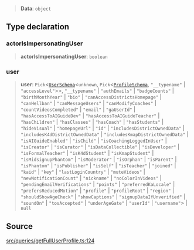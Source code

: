 > **Data**: `object`

## Type declaration

### actorIsImpersonatingUser

> **actorIsImpersonatingUser**: `boolean`

### user

> **user**: `Pick`\<[`UserSchema`](api%5Cinterfaces%5CUserSchema.md)\<`unknown`, `Pick`\<[`ProfileSchema`](api%5Cinterfaces%5CProfileSchema.md), `"__typename"` \| `"accessLevel"`\>\>, `"__typename"` \| `"authEmails"` \| `"badgeCounts"` \| `"birthMonthYear"` \| `"bio"` \| `"canAccessDistrictsHomepage"` \| `"canHellban"` \| `"canMessageUsers"` \| `"canModifyCoaches"` \| `"countVideosCompleted"` \| `"email"` \| `"gaUserId"` \| `"hasAccessToAIGuideDev"` \| `"hasAccessToAIGuideTeacher"` \| `"hasChildren"` \| `"hasClasses"` \| `"hasCoach"` \| `"hasStudents"` \| `"hideVisual"` \| `"homepageUrl"` \| `"id"` \| `"includesDistrictOwnedData"` \| `"includesK4dDistrictOwnedData"` \| `"includesKmapDistrictOwnedData"` \| `"isAIGuideEnabled"` \| `"isChild"` \| `"isCoachingLoggedInUser"` \| `"isCreator"` \| `"isCurator"` \| `"isDataCollectible"` \| `"isDeveloper"` \| `"isFormalTeacher"` \| `"isK4dStudent"` \| `"isKmapStudent"` \| `"isMidsignupPhantom"` \| `"isModerator"` \| `"isOrphan"` \| `"isParent"` \| `"isPhantom"` \| `"isPublisher"` \| `"isSelf"` \| `"isTeacher"` \| `"joined"` \| `"kaid"` \| `"key"` \| `"lastLoginCountry"` \| `"muteVideos"` \| `"newNotificationCount"` \| `"nickname"` \| `"noColorInVideos"` \| `"pendingEmailVerifications"` \| `"points"` \| `"preferredKaLocale"` \| `"prefersReducedMotion"` \| `"profile"` \| `"profileRoot"` \| `"region"` \| `"shouldShowAgeCheck"` \| `"showCaptions"` \| `"signupDataIfUnverified"` \| `"soundOn"` \| `"tosAccepted"` \| `"underAgeGate"` \| `"userId"` \| `"username"`\> \| `null`

## Source

[src/queries/getFullUserProfile.ts:124](https://github.com/bhavjitChauhan/khan-api/blob/214cc6672777162cd3ec638a3ad3a22f7fe37e04/src/queries/getFullUserProfile.ts#L124)
